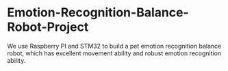 # Emotion-Recognition-Balance-Robot-Project
We use Raspberry PI and STM32 to build a pet emotion recognition balance robot, which has excellent movement ability and robust emotion recognition ability.
